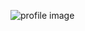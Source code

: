 ![profile image](https://avatars0.githubusercontent.com/u/31857795?s=400&u=81e2d8bcfbe934395d0856afc2ea218a4d49726f&v=4)
